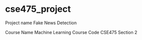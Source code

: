 # cse475_project
Project name Fake News Detection

Course Name Machine Learning
 Course Code CSE475
 Section 2
